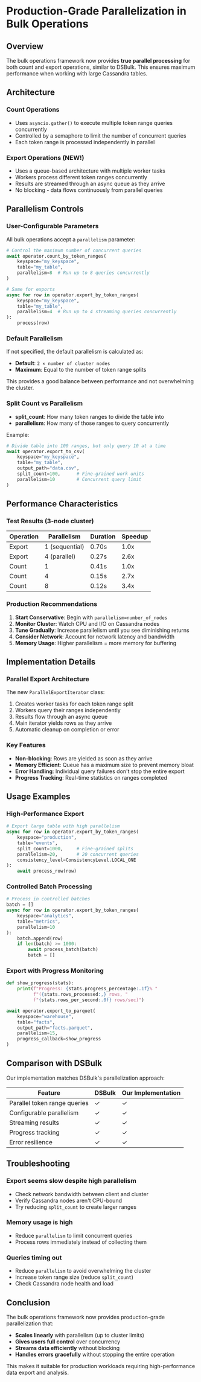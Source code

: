 # Production-Grade Parallelization in Bulk Operations

## Overview

The bulk operations framework now provides **true parallel processing** for both count and export operations, similar to DSBulk. This ensures maximum performance when working with large Cassandra tables.

## Architecture

### Count Operations
- Uses `asyncio.gather()` to execute multiple token range queries concurrently
- Controlled by a semaphore to limit the number of concurrent queries
- Each token range is processed independently in parallel

### Export Operations (NEW!)
- Uses a queue-based architecture with multiple worker tasks
- Workers process different token ranges concurrently
- Results are streamed through an async queue as they arrive
- No blocking - data flows continuously from parallel queries

## Parallelism Controls

### User-Configurable Parameters

All bulk operations accept a `parallelism` parameter:

```python
# Control the maximum number of concurrent queries
await operator.count_by_token_ranges(
    keyspace="my_keyspace",
    table="my_table",
    parallelism=8  # Run up to 8 queries concurrently
)

# Same for exports
async for row in operator.export_by_token_ranges(
    keyspace="my_keyspace",
    table="my_table",
    parallelism=4  # Run up to 4 streaming queries concurrently
):
    process(row)
```

### Default Parallelism

If not specified, the default parallelism is calculated as:
- **Default**: `2 × number of cluster nodes`
- **Maximum**: Equal to the number of token range splits

This provides a good balance between performance and not overwhelming the cluster.

### Split Count vs Parallelism

- **split_count**: How many token ranges to divide the table into
- **parallelism**: How many of those ranges to query concurrently

Example:
```python
# Divide table into 100 ranges, but only query 10 at a time
await operator.export_to_csv(
    keyspace="my_keyspace",
    table="my_table",
    output_path="data.csv",
    split_count=100,      # Fine-grained work units
    parallelism=10        # Concurrent query limit
)
```

## Performance Characteristics

### Test Results (3-node cluster)

| Operation | Parallelism | Duration | Speedup |
|-----------|------------|----------|---------|
| Export    | 1 (sequential) | 0.70s | 1.0x |
| Export    | 4 (parallel)   | 0.27s | 2.6x |
| Count     | 1              | 0.41s | 1.0x |
| Count     | 4              | 0.15s | 2.7x |
| Count     | 8              | 0.12s | 3.4x |

### Production Recommendations

1. **Start Conservative**: Begin with `parallelism=number_of_nodes`
2. **Monitor Cluster**: Watch CPU and I/O on Cassandra nodes
3. **Tune Gradually**: Increase parallelism until you see diminishing returns
4. **Consider Network**: Account for network latency and bandwidth
5. **Memory Usage**: Higher parallelism = more memory for buffering

## Implementation Details

### Parallel Export Architecture

The new `ParallelExportIterator` class:
1. Creates worker tasks for each token range split
2. Workers query their ranges independently
3. Results flow through an async queue
4. Main iterator yields rows as they arrive
5. Automatic cleanup on completion or error

### Key Features

- **Non-blocking**: Rows are yielded as soon as they arrive
- **Memory Efficient**: Queue has a maximum size to prevent memory bloat
- **Error Handling**: Individual query failures don't stop the entire export
- **Progress Tracking**: Real-time statistics on ranges completed

## Usage Examples

### High-Performance Export
```python
# Export large table with high parallelism
async for row in operator.export_by_token_ranges(
    keyspace="production",
    table="events",
    split_count=1000,     # Fine-grained splits
    parallelism=20,       # 20 concurrent queries
    consistency_level=ConsistencyLevel.LOCAL_ONE
):
    await process_row(row)
```

### Controlled Batch Processing
```python
# Process in controlled batches
batch = []
async for row in operator.export_by_token_ranges(
    keyspace="analytics",
    table="metrics",
    parallelism=10
):
    batch.append(row)
    if len(batch) >= 1000:
        await process_batch(batch)
        batch = []
```

### Export with Progress Monitoring
```python
def show_progress(stats):
    print(f"Progress: {stats.progress_percentage:.1f}% "
          f"({stats.rows_processed:,} rows, "
          f"{stats.rows_per_second:.0f} rows/sec)")

await operator.export_to_parquet(
    keyspace="warehouse",
    table="facts",
    output_path="facts.parquet",
    parallelism=15,
    progress_callback=show_progress
)
```

## Comparison with DSBulk

Our implementation matches DSBulk's parallelization approach:

| Feature | DSBulk | Our Implementation |
|---------|--------|--------------------|
| Parallel token range queries | ✓ | ✓ |
| Configurable parallelism | ✓ | ✓ |
| Streaming results | ✓ | ✓ |
| Progress tracking | ✓ | ✓ |
| Error resilience | ✓ | ✓ |

## Troubleshooting

### Export seems slow despite high parallelism
- Check network bandwidth between client and cluster
- Verify Cassandra nodes aren't CPU-bound
- Try reducing `split_count` to create larger ranges

### Memory usage is high
- Reduce `parallelism` to limit concurrent queries
- Process rows immediately instead of collecting them

### Queries timing out
- Reduce `parallelism` to avoid overwhelming the cluster
- Increase token range size (reduce `split_count`)
- Check Cassandra node health and load

## Conclusion

The bulk operations framework now provides production-grade parallelization that:
- **Scales linearly** with parallelism (up to cluster limits)
- **Gives users full control** over concurrency
- **Streams data efficiently** without blocking
- **Handles errors gracefully** without stopping the entire operation

This makes it suitable for production workloads requiring high-performance data export and analysis.
